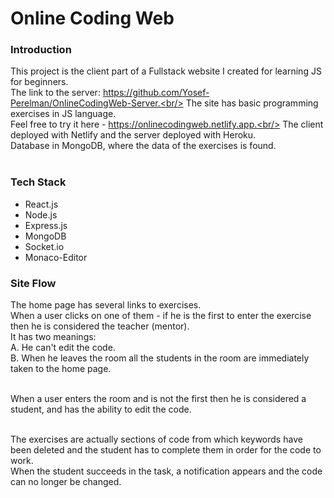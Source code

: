 # Online Coding Web
### Introduction
This project is the client part of a Fullstack website I created for learning JS for beginners.<br/>
The link to the server: https://github.com/Yosef-Perelman/OnlineCodingWeb-Server.<br/>
The site has basic programming exercises in JS language.<br/>
Feel free to try it here - https://onlinecodingweb.netlify.app.<br/>
The client deployed with Netlify and the server deployed with Heroku.<br/>
Database in MongoDB, where the data of the exercises is found.<br/><br/>

### Tech Stack
- React.js
- Node.js
- Express.js
- MongoDB
- Socket.io
- Monaco-Editor

### Site Flow
The home page has several links to exercises.<br/>
When a user clicks on one of them - if he is the first to enter the exercise then he is considered the teacher (mentor).<br/>
It has two meanings:<br/>
A. He can't edit the code.<br/>
B. When he leaves the room all the students in the room are immediately taken to the home page.<br/><br/>

When a user enters the room and is not the first then he is considered a student, and has the ability to edit the code.<br/><br/>

The exercises are actually sections of code from which keywords have been deleted and the student has to complete them in order for the code to work.<br/>
When the student succeeds in the task, a notification appears and the code can no longer be changed.
